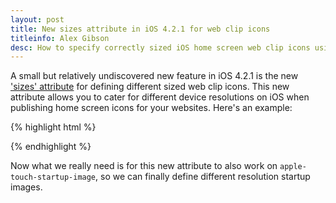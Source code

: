 ```yaml
---
layout: post
title: New sizes attribute in iOS 4.2.1 for web clip icons
titleinfo: Alex Gibson
desc: How to specify correctly sized iOS home screen web clip icons using the sizes attribute
---
```


A small but relatively undiscovered new feature in iOS 4.2.1 is the new ['sizes' attribute](http://developer.apple.com/library/safari/#documentation/AppleApplications/Reference/SafariWebContent/ConfiguringWebApplications/ConfiguringWebApplications.html) for defining different sized web clip icons. This new attribute allows you to cater for different device resolutions on iOS when publishing home screen icons for your websites. Here's an example:

{% highlight html %}
<link rel="apple-touch-icon" href="touch-icon-iphone.png" />
<link rel="apple-touch-icon" sizes="72x72" href="touch-icon-ipad.png" />
<link rel="apple-touch-icon" sizes="114x114" href="touch-icon-iphone4.png" />
{% endhighlight %}

Now what we really need is for this new attribute to also work on <code>apple-touch-startup-image</code>, so we can finally define different resolution startup images.